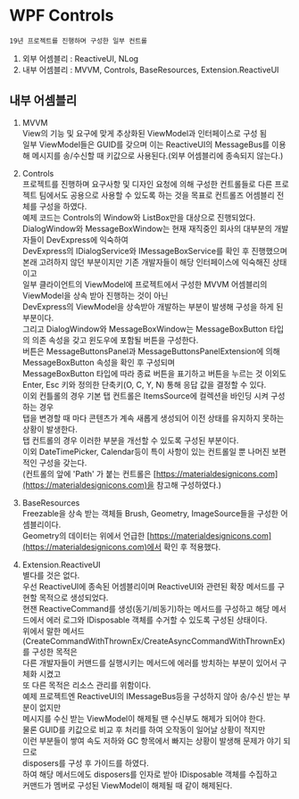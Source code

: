 # WPF Controls
`19년 프로젝트를 진행하며 구성한 일부 컨트롤`  
1. 외부 어셈블리 : ReactiveUI, NLog  
2. 내부 어셈블리 : MVVM, Controls, BaseResources, Extension.ReactiveUI

## 내부 어셈블리  
1. MVVM  
View의 기능 및 요구에 맞게 추상화된 ViewModel과 인터페이스로 구성 됨  
일부 ViewModel들은 GUID를 갖으며 이는 ReactiveUI의 MessageBus를 이용해 메시지를 송/수신할 때 키값으로 사용된다.(외부 어셈블리에 종속되지 않는다.)

2. Controls  
프로젝트를 진행하며 요구사항 및 디자인 요청에 의해 구성한 컨트롤들로 다른 프로젝트 팀에서도 공용으로 사용할 수 있도록 하는 것을 목표로 컨트롤즈 어셈블리 전체를 구성을 하였다.  
예제 코드는 Controls의 Window와 ListBox만을 대상으로 진행되었다.  
DialogWindow와 MessageBoxWindow는 현재 재직중인 회사의 대부분의 개발자들이 DevExpress에 익숙하여  
DevExpress의 IDialogService와 IMessageBoxService를 확인 후 진행했으며  
본래 고려하지 않던 부분이지만 기존 개발자들이 해당 인터페이스에 익숙해진 상태이고  
일부 클라이언트의 ViewModel에 프로젝트에서 구성한 MVVM 어셈블리의 ViewModel을 상속 받아 진행하는 것이 아닌  
DevExpress의 ViewModel을 상속받아 개발하는 부분이 발생해 구성을 하게 된 부분이다.  
그리고 DialogWindow와 MessageBoxWindow는 MessageBoxButton 타입의 의존 속성을 갖고 윈도우에 포함될 버튼을 구성한다.  
버튼은 MessageButtonsPanel과 MessageButtonsPanelExtension에 의해 MessageBoxButton 속성을 확인 후 구성되며  
MessageBoxButton 타입에 따라 종료 버튼을 표기하고 버튼을 누르는 것 이외도 Enter, Esc 키와 정의한 단축키(O, C, Y, N) 통해 응답 값을 결정할 수 있다.  
이외 컨틀롤의 경우 기본 탭 컨트롤은 ItemsSource에 컬렉션을 바인딩 시켜 구성하는 경우  
탭을 변경할 때 마다 콘텐츠가 계속 새롭게 생성되어 이전 상태를 유지하지 못하는 상황이 발생한다.  
탭 컨트롤의 경우 이러한 부분을 개선할 수 있도록 구성된 부분이다.  
이외 DateTimePicker, Calendar등이 특이 사항이 있는 컨트롤일 뿐 나머진 보편적인 구성을 갖는다.  
(컨트롤의 앞에 'Path' 가 붙는 컨트롤은 [https://materialdesignicons.com](https://materialdesignicons.com)을 참고해 구성하였다.)  

3. BaseResources  
Freezable을 상속 받는 객체들 Brush, Geometry, ImageSource들을 구성한 어셈블리이다.  
Geometry의 데이터는 위에서 언급한 [https://materialdesignicons.com](https://materialdesignicons.com)에서 확인 후 적용했다.  

4. Extension.ReactiveUI  
별다를 것은 없다.  
우선 ReactiveUI에 종속된 어셈블리이며 ReactiveUI와 관련된 확장 메서드를 구현할 목적으로 생성되었다.  
현잰 ReactiveCommand를 생성(동기/비동기)하는 메서드를 구성하고 해당 메서드에서 에러 로그와 IDisposable 객체를 수거할 수 있도록 구성된 상태이다.  
위에서 말한 메서드(CreateCommandWithThrownEx/CreateAsyncCommandWithThrownEx)를 구성한 목적은  
다른 개발자들이 커맨드를 실행시키는 메서드에 에러를 방치하는 부분이 있어서 구체화 시켰고  
또 다른 목적은 리소스 관리를 위함이다.  
예제 프로젝트엔 ReactiveUI의 IMessageBus등을 구성하지 않아 송/수신 받는 부분이 없지만  
메시지를 수신 받는 ViewModel이 해제될 땐 수신부도 해제가 되어야 한다.  
물론 GUID를 키값으로 비교 후 처리를 하여 오작동이 일어날 상황이 적지만  
이런 부분들이 쌓여 속도 저하와 GC 항목에서 빠지는 상황이 발생해 문제가 야기 되므로  
disposers를 구성 후 가이드를 하였다.  
하여 해당 메서드에도 disposers를 인자로 받아 IDisposable 객체를 수집하고  
커맨드가 멤버로 구성된 ViewModel이 해제될 때 같이 해제된다.